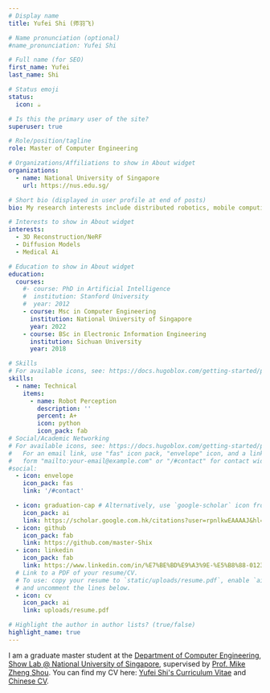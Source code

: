 ```yaml
---
# Display name
title: Yufei Shi (师羽飞)

# Name pronunciation (optional)
#name_pronunciation: Yufei Shi

# Full name (for SEO)
first_name: Yufei
last_name: Shi

# Status emoji
status:
  icon: ☕️

# Is this the primary user of the site?
superuser: true

# Role/position/tagline
role: Master of Computer Engineering

# Organizations/Affiliations to show in About widget
organizations:
  - name: National University of Singapore
    url: https://nus.edu.sg/

# Short bio (displayed in user profile at end of posts)
bio: My research interests include distributed robotics, mobile computing and programmable matter.

# Interests to show in About widget
interests:
  - 3D Reconstruction/NeRF
  - Diffusion Models
  - Medical Ai

# Education to show in About widget
education:
  courses:
    #- course: PhD in Artificial Intelligence
    #  institution: Stanford University
    #  year: 2012
    - course: Msc in Computer Engineering
      institution: National University of Singapore
      year: 2022
    - course: BSc in Electronic Information Engineering
      institution: Sichuan University
      year: 2018

# Skills
# For available icons, see: https://docs.hugoblox.com/getting-started/page-builder/#icons
skills:
  - name: Technical
    items:
      - name: Robot Perception 
        description: ''
        percent: A+
        icon: python
        icon_pack: fab  
# Social/Academic Networking
# For available icons, see: https://docs.hugoblox.com/getting-started/page-builder/#icons
#   For an email link, use "fas" icon pack, "envelope" icon, and a link in the
#   form "mailto:your-email@example.com" or "/#contact" for contact widget.
#social:
  - icon: envelope
    icon_pack: fas
    link: '/#contact'

  - icon: graduation-cap # Alternatively, use `google-scholar` icon from `ai` icon pack
    icon_pack: ai
    link: https://scholar.google.com.hk/citations?user=rpnlkwEAAAAJ&hl=zh-CN
  - icon: github
    icon_pack: fab
    link: https://github.com/master-Shix
  - icon: linkedin
    icon_pack: fab
    link: https://www.linkedin.com/in/%E7%BE%BD%E9%A3%9E-%E5%B8%88-012300246/
  # Link to a PDF of your resume/CV.
  # To use: copy your resume to `static/uploads/resume.pdf`, enable `ai` icons in `params.yaml`,
  # and uncomment the lines below.
  - icon: cv
    icon_pack: ai
    link: uploads/resume.pdf

# Highlight the author in author lists? (true/false)
highlight_name: true
---
```


I am a graduate master student at the [Department of Computer Engineering](https://cde.nus.edu.sg/ece/), [Show Lab @ National University of Singapore](https://sites.google.com/view/showlab),  supervised by [Prof. Mike Zheng Shou](https://cde.nus.edu.sg/ece/staff/shou-zheng-mike/). You can find my CV here: [Yufei Shi's Curriculum Vitae](../static/uploads/CV-Shi_Yufei.pdf) and [Chinese CV](../static/uploads/申请简历_师羽飞.pdf).
